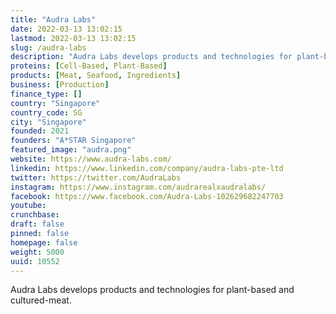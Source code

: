 ```yaml
---
title: "Audra Labs"
date: 2022-03-13 13:02:15
lastmod: 2022-03-13 13:02:15
slug: /audra-labs
description: "Audra Labs develops products and technologies for plant-based and cultured-meat."
proteins: [Cell-Based, Plant-Based]
products: [Meat, Seafood, Ingredients]
business: [Production]
finance_type: []
country: "Singapore"
country_code: SG
city: "Singapore"
founded: 2021
founders: "A*STAR Singapore"
featured_image: "audra.png"
website: https://www.audra-labs.com/
linkedin: https://www.linkedin.com/company/audra-labs-pte-ltd
twitter: https://twitter.com/AudraLabs
instagram: https://www.instagram.com/audrarealxaudralabs/
facebook: https://www.facebook.com/Audra-Labs-102629682247703
youtube: 
crunchbase: 
draft: false
pinned: false
homepage: false
weight: 5000
uuid: 10552
---
```

Audra Labs develops products and technologies for plant-based and cultured-meat.
